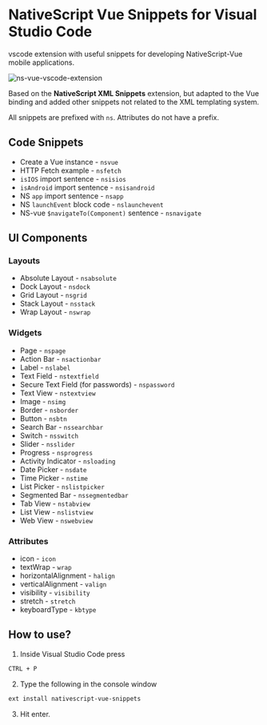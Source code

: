 # NativeScript Vue Snippets for Visual Studio Code

vscode extension with useful snippets for developing NativeScript-Vue mobile applications.

![ns-vue-vscode-extension](https://user-images.githubusercontent.com/136875/51975028-90c93f80-2481-11e9-8370-34723d33fd65.gif)

Based on the **NativeScript XML Snippets** extension, but adapted to the Vue binding and added other snippets not related to the XML templating system.

All snippets are prefixed with ```ns```. Attributes do not have a prefix.

## Code Snippets
- Create a Vue instance - ```nsvue```
- HTTP Fetch example - ```nsfetch```
- `isIOS` import sentence - ```nsisios```
- `isAndroid` import sentence - ```nsisandroid```
- NS `app` import sentence - ```nsapp```
- NS `launchEvent` block code - ```nslaunchevent```
- NS-vue `$navigateTo(Component)` sentence - ```nsnavigate```

## UI Components

### Layouts
- Absolute Layout - ```nsabsolute```
- Dock Layout - ```nsdock```
- Grid Layout - ```nsgrid```
- Stack Layout - ```nsstack```
- Wrap Layout - ```nswrap```

### Widgets
- Page - ```nspage```
- Action Bar - ```nsactionbar```
- Label - ```nslabel```
- Text Field - ```nstextfield```
- Secure Text Field (for passwords) - ```nspassword```
- Text View - ```nstextview```
- Image - ```nsimg```
- Border - ```nsborder```
- Button - ```nsbtn```
- Search Bar - ```nssearchbar```
- Switch - ```nsswitch```
- Slider - ```nsslider```
- Progress - ```nsprogress```
- Activity Indicator - ```nsloading```
- Date Picker - ```nsdate```
- Time Picker - ```nstime```
- List Picker - ```nslistpicker```
- Segmented Bar - ```nssegmentedbar```
- Tab View - ```nstabview```
- List View - ```nslistview```
- Web View - ```nswebview```

### Attributes
- icon - ```icon```
- textWrap - ```wrap```
- horizontalAlignment - ```halign```
- verticalAlignment - ```valign```
- visibility - ```visibility```
- stretch - ```stretch```
- keyboardType - ```kbtype```

## How to use?

1. Inside Visual Studio Code press

  ```bash
  CTRL + P
  ```

2. Type the following in the console window

  ``` bash
  ext install nativescript-vue-snippets
  ```

3. Hit enter.
